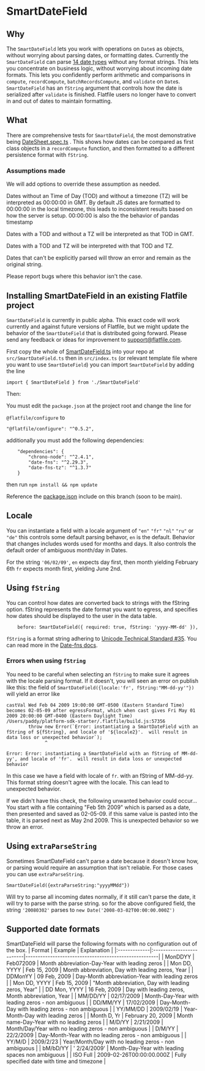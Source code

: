 # SmartDateField

## Why

The `SmartDateField` lets you work with operations on `Date`s as objects, without worrying about parsing dates, or formatting dates.  Currently the `SmartDateField` can parse [14 date types](./SmartDateField.spec.ts#L221-L235) without any format strings.  This lets you concentrate on business logic, without worrying about incoming date formats.  This lets you confidently perform arithmetic and comparisons in `compute`, `recordCompute`, `batchRecordsCompute`, and `validate` on `Date`s.  `SmartDateField` has an `fString` argument that controls how the date is serialized after `validate` is finished.  Flatfile users no longer have to convert in and out of dates to maintain formatting.

## What

There are comprehensive tests for `SmartDateField`, the most demonstrative being [DateSheet.spec.ts](./DateSheet.spec.ts) .  This shows how dates can be compared as first class objects in a `recordCompute` function, and then formatted to a different persistence format with `fString`.


### Assumptions made

We will add options to override these assumption as needed.

Dates without an Time of Day (TOD) and without a timezone (TZ)  will be interpreted as 00:00:00 in GMT.  By default JS dates are formatted to 00:00:00 in the local timezone, this leads to inconsistent results based on how the server is setup.  00:00:00 is also the the behavior of pandas timestamp

Dates with a TOD and without a TZ will be interpreted as that TOD in GMT.

Dates with a TOD and TZ will be interpreted with that TOD and TZ.

Dates that can't be explicitly parsed will throw an error and remain as the original string.

Please report bugs where this behavior isn't the case.

## Installing SmartDateField in an existing Flatfile project

`SmartDateField` is currently in public alpha.  This exact code will work currently and against future versions of Flatfile, but we might update the behavior of the `SmartDateField` that is distributed going forward.  Please send any feedback or ideas for improvement to support@flatfile.com.

First copy the whole of [SmartDateField.ts](./SmartDateField.ts) into your repo at `src/SmartDateField.ts`  then in `src/index.ts` (or relevant template file where you want to use `SmartDateField`) you can import `SmartDateField` by adding the line

`import { SmartDateField } from './SmartDateField'`

Then:


You must edit the `package.json` at the project root and 
change the line for

 `@flatfile/configure`
to 

`"@flatfile/configure": "^0.5.2",`

additionally you must add the following dependencies:
```
    "dependencies": {
        "chrono-node": "^2.4.1",
        "date-fns": "^2.29.3",
        "date-fns-tz": "^1.3.7"
    }
```

then run `npm install && npm update`

Reference the [package.json](../../package.json) include on this branch (soon to be main).

## Locale
You can instantiate a field with a locale argument of `"en"` `"fr"` `"nl"` `"ru"` or `"de"` this controls some default parsing behavor, `en` is the default.  Behavior that changes includes words used for months and days.  It also controls the default order of ambiguous month/day in Dates.

For the string `'06/02/09'`, `en` expects day first, then month yielding February 6th
                             `fr` expects month first, yielding June 2nd.

## Using `fString`

You can control how dates are converted back to strings with the fString option. fString represents the date format you want to egress, and specifies how dates should be displayed to the user in the data table.


```
    before: SmartDateField({ required: true, fString: 'yyyy-MM-dd' }),
```

`fString` is a format string adhering to [Unicode Technical Standard #35](https://www.unicode.org/reports/tr35/tr35-dates.html#Date_Field_Symbol_Table).  You can read more in the [Date-fns docs](https://date-fns.org/v2.29.3/docs/format).


### Errors when using `fString`

You need to be careful when selecting an `fString` to make sure it agrees with the locale parsing format.  If it doesn't, you will seen an error on publish like this: 
the field of `SmartDateField({locale:'fr', fString:"MM-dd-yy'"})` will yield an error like

```
castVal Wed Feb 04 2009 19:00:00 GMT-0500 (Eastern Standard Time) becomes 02-05-09 after egressFormat, which when cast gives Fri May 01 2009 20:00:00 GMT-0400 (Eastern Daylight Time)
/Users/paddy/platform-sdk-starter/.flatfile/build.js:57356
        throw new Error(`Error: instantiating a SmartDateField with an fString of ${fString}, and locale of '${locale2}'.  will result in data loss or unexpected behavior`);
              ^

Error: Error: instantiating a SmartDateField with an fString of MM-dd-yy', and locale of 'fr'.  will result in data loss or unexpected behavior
```

In this case we have a field with locale of `fr`.  with an fString of MM-dd-yy.  This format string doesn't agree with the locale.  This can lead to unexpected behavior.

If we didn't have this check, the following unwanted behavior could occur...
You start with a file containing "Feb 5th 2009" which is parsed as a date, then presented and saved as 02-05-09.  if this same value is pasted into the table, it is parsed next as May 2nd 2009.  This is unexpected behavior so we throw an error.



## Using `extraParseString`
Sometimes SmartDateField can't parse a date because it doesn't know how, or parsing would require an assumption that isn't reliable.  For those cases you can use `extraParseString`.
```
SmartDateField({extraParseString:"yyyyMMdd"})
```
Will try to parse all incoming dates normally, if it still can't parse the date, it will try to parse with the parse string. so for the above configured field, the string `'20080302'` parses to `new Date('2008-03-02T00:00:00.000Z')`


## Supported date formats
SmartDateField will parse the following formats with no configuration out of the box.
| Format       | Example                  | Explanation                                          |
|:-------------|:-------------------------|------------------------------------------------------|
| MonDDYY      | Feb072009                | Month abbreviation-Day-Year with leading zeros       |
| Mon DD, YYYY | Feb 15, 2009             | Month abbreviation, Day with leading zeros, Year     |
| DDMonYY      | 09 Feb, 2009             | Day-Month abbreviation-Year with leading zeros       |
| Mon DD, YYYY | Feb 15, 2009             | "Month abbreviation, Day with leading zeros, Year"   |
| DD Mon, YYYY | 16 Feb, 2009             | Day with leading zeros, Month abbreviation, Year     |
| MM/DD/YY     | 02/17/2009               | Month-Day-Year with leading zeros - non ambiguous    |
| DD/MM/YY     | 17/02/2009               | Day-Month-Day with leading zeros - non ambiguous     |
| YY/MM/DD     | 2009/02/19               | Year-Month-Day with leading zeros                    |
| Month D, Yr  | February 20, 2009        | Month name-Day-Year with no leading zeros            |
| M/D/YY       | 2/21/2009                | Month/Day/Year with no leading zeros - non ambiguous |
| D/M/YY       | 22/2/2009                | Day-Month-Year with no leading zeros - non ambiguous |
| YY/M/D       | 2009/2/23                | Year/Month/Day with no leading zeros - non ambiguous |
| bM/bD/YY     | ' 2/24/2009'             | Month-Day-Year with leading spaces non ambiguous     |
| ISO Full     | 2009-02-26T00:00:00.000Z | Fully specified date with time and timezone          |



